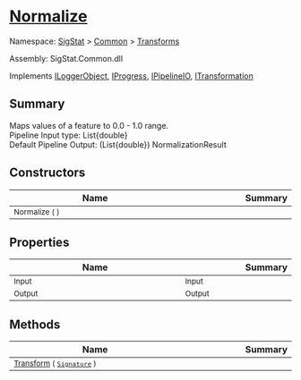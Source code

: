 # [Normalize](./Normalize.md)

Namespace: [SigStat]() > [Common](./../README.md) > [Transforms](./README.md)

Assembly: SigStat.Common.dll

Implements [ILoggerObject](./../ILoggerObject.md), [IProgress](./../Helpers/IProgress.md), [IPipelineIO](./../Pipeline/IPipelineIO.md), [ITransformation](./../ITransformation.md)

## Summary
Maps values of a feature to 0.0 - 1.0 range.  <br>Pipeline Input type: List{double}<br>Default Pipeline Output: (List{double}) NormalizationResult

## Constructors

| Name | Summary | 
| --- | --- | 
| <div style="width:290px"><sub>Normalize (  )</sub></div>| <div style="width:290px"><sub></sub></div>| <br>


## Properties

| Name | Summary | 
| --- | --- | 
| <div style="width:290px"><sub>Input</sub></div>| <div style="width:290px"><sub>Input</sub></div>| <br>
| <div style="width:290px"><sub>Output</sub></div>| <div style="width:290px"><sub>Output</sub></div>| <br>


## Methods

| Name | Summary | 
| --- | --- | 
| <div style="width:290px"><sub>[Transform](./Methods/Normalize-100663634.md) ( [`Signature`](./../Signature.md) )</sub></div>| <div style="width:290px"><sub></sub></div>| <br>


